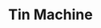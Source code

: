 ---
title: "Tin Machine"
summary: "Tin Machine was a hard rock band formed in 1988, famous for being fronted by singer . The group recorded two studio albums before dissolving in 1992, when Bowie returned to his solo career."
image: "tin-machine.jpg"
apple_music_artist_url: "None"
---